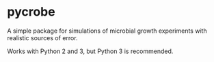 # pycrobe
A simple package for simulations of microbial growth experiments with realistic sources of error.

Works with Python 2 and 3, but Python 3 is recommended.

